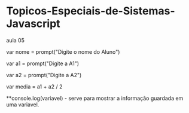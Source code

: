 # Topicos-Especiais-de-Sistemas-Javascript

aula 05

var nome = prompt("Digite o nome do Aluno")

var a1 = prompt("Digite a A1")

var a2 = prompt("Digite a A2")

var media = a1 + a2 / 2



**console.log(variavel) - serve para mostrar a informação guardada em uma variavel.

